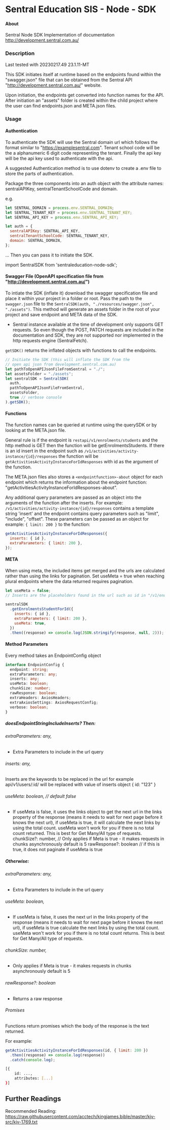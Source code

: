# Sentral Education SIS - Node - SDK

#### About

Sentral Node SDK Implementation of documentation http://development.sentral.com.au/

### Description

Last tested with 20230217.49 23.1.11-MT

This SDK initiates itself at runtime based on the endpoints found within the "swagger.json" file that can be obtained from the Sentral API "http://development.sentral.com.au/" website.

Upon initiation, the endpoints get converted into function names for the API. After initiation an "assets" folder is created within the child project where the user can find endpoints.json and META.json files.

### Usage

#### Authentication

To authenticate the SDK will use the Sentral domain url which follows the format similar to "https://examplesentral.com".
Tenant school code will be the a alphanumeric 6 digit code representing the tenant.
Finally the api key will be the api key used to authenticate with the api.

A suggested Authentication method is to use dotenv to create a .env file to store the parts of authentication.

Package the three components into an auth object with the attribute names: sentralAPIKey, sentralTenantSchoolCode and domain.

e.g.

```javascript
let SENTRAL_DOMAIN = process.env.SENTRAL_DOMAIN;
let SENTRAL_TENANT_KEY = process.env.SENTRAL_TENANT_KEY;
let SENTRAL_API_KEY = process.env.SENTRAL_API_KEY;

let auth = {
  sentralAPIKey: SENTRAL_API_KEY,
  sentralTenantSchoolCode: SENTRAL_TENANT_KEY,
  domain: SENTRAL_DOMAIN,
};
```

... Then you can pass it to initiate the SDK.

import SentralSDK from 'sentraleducation-node-sdk';

#### Swagger File (OpenAPI specification file from "http://development.sentral.com.au/")

To intiate the SDK (inflate it) download the swagger specification file and place it within your project in a folder or root.
Pass the path to the `swagger.json` file to the `SentralSDK(auth, "./resources/swagger.json", "./assets")`.
This method will generate an assets folder in the root of your project and save endpoint and META data of the SDK.

- Sentral instance available at the time of development only supports GET requests. So even though the POST, PATCH requests are included in the documentation and SDK, they are not supported nor implemented in the http requests engine (SentralFetch).

`getSDK()` returns the inflated objects with functions to call the endpoints.

```javascript
// Initiate the SDK (this will inflate the SDK from the
// open api json from development.sentral.com.au)
let pathToOpenAPIJsonFileFromSentral = "./";
let assetsFolder = "./assets";
let sentralSDK = SentralSDK(
  auth,
  pathToOpenAPIJsonFileFromSentral,
  assetsFolder,
  true // verbose console
).getSDK();
```

#### Functions

The function names can be queried at runtime using the querySDK or by looking at the META.json file.

General rule is if the endpoint is `restapi/v1/enrolments/students` and the http method is GET then the function will be getEnrolmentsStudents.
If there is an id insert in the endpoint such as `/v1/activities/activity-instance/{id}/responses` the function will be `getActivitiesActivityInstanceForIdResponses` with id as the argument of the function.

The META.json files also stores a `<endpointfunction>-about` object for each endpoint which returns the information about the endpoint function: "getActivitiesActivityInstanceForIdResponses-about".

Any additional query parameters are passed as an object into the arguments of the function after the inserts. For example: `/v1/activities/activity-instance/{id}/responses` contains a template string 'insert' and the endpoint contains query parameters such as "limit", "include", "offset". These parameters can be passed as an object for example: `{ limit: 200 }` to the function:

```javascript
getActivitiesActivityInstanceForIdResponses({
  inserts: { id },
  extraParameters: { limit: 200 },
});
```

#### META

When using meta, the included items get merged and the urls are calculated rather than using the links for pagination.
Set useMeta = true when reaching plural endpoints where the data returned requires pagination.

```javascript
let useMeta = false;
// Inserts are the placeholders found in the url such as id in "/v1/endpoint/{id}/endpoint"

sentralSDK
  .getEnrolmentsStudentForId({
    inserts: { id },
    extraParameters: { limit: 200 },
    useMeta: true,
  })
  .then((response) => console.log(JSON.stringify(response, null, 2)));
```

#### Method Parameters

Every method takes an EndpointConfig object

```typescript
interface EndpointConfig {
  endpoint: string;
  extraParameters: any;
  inserts: any;
  useMeta: boolean;
  chunkSize: number;
  rawResponse: boolean;
  extraHeaders: AxiosHeaders;
  extraAxiosSettings: AxiosRequestConfig;
  verbose: boolean;
}
```

##### doesEndpointStringIncludeInserts? Then:

###### extraParameters: any,

- Extra Parameters to include in the url query

###### inserts: any,

Inserts are the keywords to be replaced in the url for example api/v1/users/:id/ will be replaced with value of inserts object { id: "123" }

###### useMeta: boolean, // default false

- If useMeta is false, it uses the links object to get the next url in the links property of the response (means it needs to wait for next page before it knows the next url), if useMeta is true, it will calculate the next links by using the total count. useMeta won't work for you if there is no total count returned. This is best for Get Many/All type of requests.
  chunkSize?: number, // Only applies if Meta is true - it makes requests in chunks asynchronously default is 5
  rawResponse?: boolean // if this is true, it does not paginate if useMeta is true

##### Otherwise:

###### extraParameters: any,

- Extra Parameters to include in the url query

###### useMeta: boolean,

- If useMeta is false, it uses the next url in the links property of the response (means it needs to wait for next page before it knows the next url), if useMeta is true calculate the next links by using the total count. useMeta won't work for you if there is no total count returns. This is best for Get Many/All type of requests.

###### chunkSize: number,

- Only applies if Meta is true - it makes requests in chunks asynchronously default is 5

###### rawResponse?: boolean

- Returns a raw response

###### Promises

Functions return promises which the body of the response is the text returned.

For example:

```javascript
getActivitiesActivityInstanceForIdResponses(id, { limit: 200 })
  .then((response) => console.log(response))
  .catch(console.log);
```

```bash
[{
    id: ...,
    attributes: [...]
}]
```

## Further Readings

Recommended Reading:
https://raw.githubusercontent.com/acctech/kingjames.bible/master/kjv-src/kjv-1769.txt
